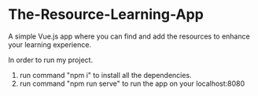 # The-Resource-Learning-App
A simple Vue.js app where you can find and add the resources to enhance your learning experience.

In order to run my project.
1. run command "npm i" to install all the dependencies.
2. run command "npm run serve" to run the app on your localhost:8080 
